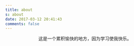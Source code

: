 ```yaml
---
title: about
s: about
date: 2017-03-12 20:41:43
comments: false
---
```


<p align="center">这是一个累积愉快的地方，因为学习使我快乐。</p>